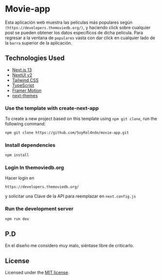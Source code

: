 # Movie-app

Esta aplicación web muestra las películas más populares según `(https://developers.themoviedb.org/)`, y haciendo click sobre cualquier post se pueden obtener los datos específicos de dicha película. Para regresar a la ventana de `populares` vasta con dar click en cualquier lado de la `barra` superior de la aplicación.
## Technologies Used

- [Next.js 13](https://nextjs.org/docs/getting-started)
- [NextUI v2](https://nextui.org/)
- [Tailwind CSS](https://tailwindcss.com/)
- [TypeScript](https://www.typescriptlang.org/)
- [Framer Motion](https://www.framer.com/motion/)
- [next-themes](https://github.com/pacocoursey/next-themes)

### Use the template with create-next-app

To create a new project based on this template using `npm git clone`, run the following command:

```bash
npm git clone https://github.com/SoyRol4ndo/movie-app.git
```

### Install dependencies

```bash
npm install
```

### Login In themoviedb.org
Hacer login en 

```bash
https://developers.themoviedb.org/
```
y solicitar una Clave de la API para reemplazar en `next.config.js`

### Run the development server

```bash
npm run dev
```
## P.D
En el diseño me considero muy malo, siéntase libre de criticarlo.
## License

Licensed under the [MIT license](https://github.com/nextui-org/next-app-template/blob/main/LICENSE).